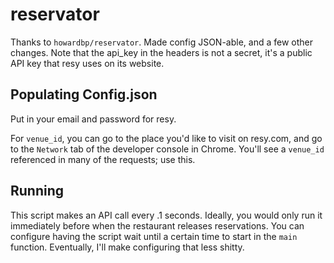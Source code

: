 # reservator

Thanks to `howardbp/reservator`. Made config JSON-able, and a few other changes. Note that the api_key in the headers is not a secret, it's a public API key that resy uses on its website.

## Populating Config.json
Put in your email and password for resy.

For `venue_id`, you can go to the place you'd like to visit on resy.com, and go to the `Network` tab of the developer console in Chrome. You'll see a `venue_id` referenced in many of the requests; use this.

## Running

This script makes an API call every .1 seconds. Ideally, you would only run it immediately before when the restaurant releases reservations. You can configure having the script wait until a certain time to start in the `main` function. Eventually, I'll make configuring that less shitty.
